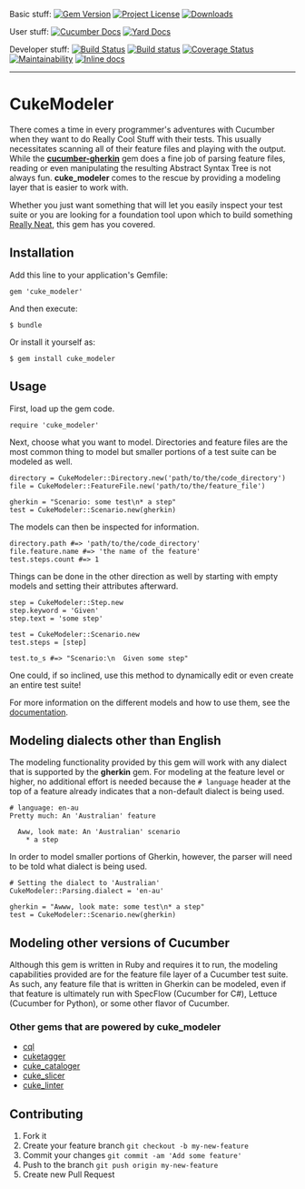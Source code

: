 Basic stuff:
[![Gem Version](https://badge.fury.io/rb/cuke_modeler.svg)](https://rubygems.org/gems/cuke_modeler)
[![Project License](https://img.shields.io/badge/license-MIT-blue.svg)](https://opensource.org/licenses/mit-license.php)
[![Downloads](https://img.shields.io/gem/dt/cuke_modeler.svg)](https://rubygems.org/gems/cuke_modeler)

User stuff:
[![Cucumber Docs](http://img.shields.io/badge/Documentation-Features-green.svg)](https://app.cucumber.pro/projects/cuke_modeler)
[![Yard Docs](http://img.shields.io/badge/Documentation-API-blue.svg)](https://www.rubydoc.info/gems/cuke_modeler)

Developer stuff:
[![Build Status](https://travis-ci.org/enkessler/cuke_modeler.svg)](https://travis-ci.org/enkessler/cuke_modeler)
[![Build status](https://ci.appveyor.com/api/projects/status/is8xqvoqn3pjh9l0?svg=true)](https://ci.appveyor.com/project/enkessler/cuke-modeler)
[![Coverage Status](https://coveralls.io/repos/github/enkessler/cuke_modeler/badge.svg)](https://coveralls.io/github/enkessler/cuke_modeler)
[![Maintainability](https://api.codeclimate.com/v1/badges/83986d8f7a918fed9707/maintainability)](https://codeclimate.com/github/enkessler/cuke_modeler/maintainability)
[![Inline docs](http://inch-ci.org/github/enkessler/cuke_modeler.svg)](https://inch-ci.org/github/enkessler/cuke_modeler)

---

# CukeModeler

There comes a time in every programmer's adventures with Cucumber when they 
want to do Really Cool Stuff with their tests. This usually necessitates 
scanning all of their feature files and playing with the output. While the 
**[cucumber-gherkin](https://github.com/cucumber/cucumber/tree/master/gherkin)** gem does a fine job of parsing feature files, reading or even manipulating 
the resulting Abstract Syntax Tree is not always fun. **cuke_modeler** comes to 
the rescue by providing a modeling layer that is easier to work with.
 
Whether you just want something that will let you easily inspect your test 
suite or you are looking for a foundation tool upon which to build something 
[Really Neat](#projects), this gem has you covered.


## Installation

Add this line to your application's Gemfile:

    gem 'cuke_modeler'

And then execute:

    $ bundle

Or install it yourself as:

    $ gem install cuke_modeler

## Usage

First, load up the gem code.

    require 'cuke_modeler'

Next, choose what you want to model. Directories and feature files are the most
common thing to model but smaller portions of a test suite can be modeled as 
well.

    directory = CukeModeler::Directory.new('path/to/the/code_directory')
    file = CukeModeler::FeatureFile.new('path/to/the/feature_file')

    gherkin = "Scenario: some test\n* a step"
    test = CukeModeler::Scenario.new(gherkin)

The models can then be inspected for information.

    directory.path #=> 'path/to/the/code_directory'
    file.feature.name #=> 'the name of the feature'
    test.steps.count #=> 1


Things can be done in the other direction as well by starting with empty models
and setting their attributes afterward.

    step = CukeModeler::Step.new
    step.keyword = 'Given'
    step.text = 'some step'

    test = CukeModeler::Scenario.new
    test.steps = [step]

    test.to_s #=> "Scenario:\n  Given some step"

One could, if so inclined, use this method to dynamically edit or even create 
an entire test suite!

For more information on the different models and how to use them, see the 
[documentation](https://app.cucumber.pro/projects/cuke_modeler).

## Modeling dialects other than English

The modeling functionality provided by this gem will work with any dialect that 
is supported by the **gherkin** gem. For modeling at the feature level or higher, 
no additional effort is needed because the `# language` header at the top of a 
feature already indicates that a non-default dialect is being used.

    # language: en-au
    Pretty much: An 'Australian' feature
    
      Aww, look mate: An 'Australian' scenario
        * a step
 
  In order to model smaller portions of Gherkin, however, the parser will need 
  to be told what dialect is being used.

    # Setting the dialect to 'Australian'
    CukeModeler::Parsing.dialect = 'en-au'
    
    gherkin = "Awww, look mate: some test\n* a step"
    test = CukeModeler::Scenario.new(gherkin)


## Modeling other versions of Cucumber

Although this gem is written in Ruby and requires it to run, the modeling 
capabilities provided are for the feature file layer of a Cucumber test suite. 
As such, any feature file that is written in Gherkin can be modeled, even if 
that feature is ultimately run with SpecFlow (Cucumber for C#), Lettuce 
(Cucumber for Python), or some other flavor of Cucumber. 


### <a id="projects"></a>Other gems that are powered by **cuke_modeler**

  * [cql](https://github.com/enkessler/cql)
  * [cuketagger](https://github.com/enkessler/cuketagger)
  * [cuke_cataloger](https://github.com/enkessler/cuke_cataloger)
  * [cuke_slicer](https://github.com/grange-insurance/cuke_slicer)
  * [cuke_linter](https://github.com/enkessler/cuke_linter)


## Contributing

1. Fork it
2. Create your feature branch
   `git checkout -b my-new-feature`
3. Commit your changes
   `git commit -am 'Add some feature'`
4. Push to the branch
   `git push origin my-new-feature`
5. Create new Pull Request
